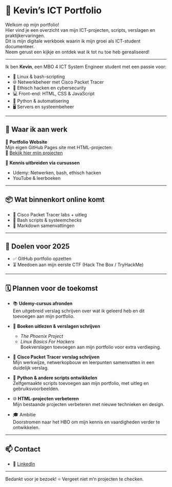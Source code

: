 # 📁 Kevin’s ICT Portfolio

Welkom op mijn portfolio!  
Hier vind je een overzicht van mijn ICT-projecten, scripts, verslagen en praktijkervaringen.  
Dit is mijn digitale werkboek waarin ik mijn groei als ICT-student documenteer.  
Neem gerust een kijkje en ontdek wat ik tot nu toe heb gerealiseerd!

---

Ik ben **Kevin**, een MBO 4 ICT System Engineer student met een passie voor:

- 🐧 Linux & bash-scripting  
- 🌐 Netwerkbeheer met Cisco Packet Tracer  
- 🔐 Ethisch hacken en cybersecurity  
- 💻 Front-end: HTML, CSS & JavaScript  
- 🐍 Python & automatisering  
- 🖥️ Servers en systeembeheer  

---

## 🌱 Waar ik aan werk

🧩 **Portfolio Website**  
Mijn eigen GitHub Pages site met HTML-projecten:  
🔗 [Bekijk hier mijn projecten](https://kevinbog.github.io/html-cursus-projecten/)

🧠 **Kennis uitbreiden via cursussen**  
- Udemy: Netwerken, bash, ethisch hacken  
- YouTube & leerboeken  

---

## 📦 Wat binnenkort online komt

- 📂 Cisco Packet Tracer labs + uitleg  
- 🧪 Bash scripts & systeemchecks  
- 📘 Markdown samenvattingen  

---

## 🚀 Doelen voor 2025

- ✅ GitHub portfolio opzetten  
- ⏳ Meedoen aan mijn eerste CTF (Hack The Box / TryHackMe)  

---

## 🗓️ Plannen voor de toekomst

- 📚 **Udemy-cursus afronden**  
  Een uitgebreid verslag schrijven over wat ik geleerd heb en dit toevoegen aan mijn portfolio.

- 📖 **Boeken uitlezen & verslagen schrijven**  
  - *The Phoenix Project*  
  - *Linux Basics For Hackers*  
  Boekverslagen toevoegen aan mijn portfolio voor extra verdieping.

- 🧠 **Cisco Packet Tracer verslag schrijven**  
  Mijn werkwijze, netwerkopbouw en leerpunten samenvatten in een duidelijk verslag.

- 🐍 **Python & andere scripts ontwikkelen**  
  Zelfgemaakte scripts toevoegen aan mijn portfolio, met uitleg en gebruiksvoorbeelden.

- 🌐 **HTML-projecten verbeteren**  
  Mijn bestaande projecten verbeteren met nieuwe technieken en design.

- 🎓 Ambitie  
  Doorstromen naar het HBO om mijn kennis en vaardigheden verder te ontwikkelen.

---

## 📫 Contact

- 📎 [LinkedIn](https://www.linkedin.com/in/kevin-bogaert-898743362/)

---

Bedankt voor je bezoek! ⭐ Vergeet niet m’n projecten te checken.
